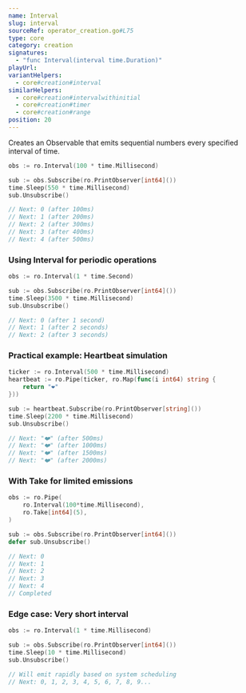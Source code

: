 ```yaml
---
name: Interval
slug: interval
sourceRef: operator_creation.go#L75
type: core
category: creation
signatures:
  - "func Interval(interval time.Duration)"
playUrl:
variantHelpers:
  - core#creation#interval
similarHelpers:
  - core#creation#intervalwithinitial
  - core#creation#timer
  - core#creation#range
position: 20
---
```


Creates an Observable that emits sequential numbers every specified interval of time.

```go
obs := ro.Interval(100 * time.Millisecond)

sub := obs.Subscribe(ro.PrintObserver[int64]())
time.Sleep(550 * time.Millisecond)
sub.Unsubscribe()

// Next: 0 (after 100ms)
// Next: 1 (after 200ms)
// Next: 2 (after 300ms)
// Next: 3 (after 400ms)
// Next: 4 (after 500ms)
```

### Using Interval for periodic operations

```go
obs := ro.Interval(1 * time.Second)

sub := obs.Subscribe(ro.PrintObserver[int64]())
time.Sleep(3500 * time.Millisecond)
sub.Unsubscribe()

// Next: 0 (after 1 second)
// Next: 1 (after 2 seconds)
// Next: 2 (after 3 seconds)
```

### Practical example: Heartbeat simulation

```go
ticker := ro.Interval(500 * time.Millisecond)
heartbeat := ro.Pipe(ticker, ro.Map(func(i int64) string {
    return "❤️"
}))

sub := heartbeat.Subscribe(ro.PrintObserver[string]())
time.Sleep(2200 * time.Millisecond)
sub.Unsubscribe()

// Next: "❤️" (after 500ms)
// Next: "❤️" (after 1000ms)
// Next: "❤️" (after 1500ms)
// Next: "❤️" (after 2000ms)
```

### With Take for limited emissions

```go
obs := ro.Pipe(
    ro.Interval(100*time.Millisecond),
    ro.Take[int64](5),
)

sub := obs.Subscribe(ro.PrintObserver[int64]())
defer sub.Unsubscribe()

// Next: 0
// Next: 1
// Next: 2
// Next: 3
// Next: 4
// Completed
```

### Edge case: Very short interval

```go
obs := ro.Interval(1 * time.Millisecond)

sub := obs.Subscribe(ro.PrintObserver[int64]())
time.Sleep(10 * time.Millisecond)
sub.Unsubscribe()

// Will emit rapidly based on system scheduling
// Next: 0, 1, 2, 3, 4, 5, 6, 7, 8, 9...
```